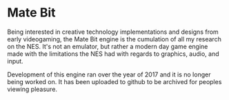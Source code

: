 # Mate Bit

Being interested in creative technology implementations and designs from early videogaming, the Mate Bit engine is the cumulation of all my research on the NES. It's not an emulator, but rather a modern day game engine made with the limitations the NES had with regards to graphics, audio, and input.

Development of this engine ran over the year of 2017 and it is no longer being worked on. It has been uploaded to github to be archived for peoples viewing pleasure.